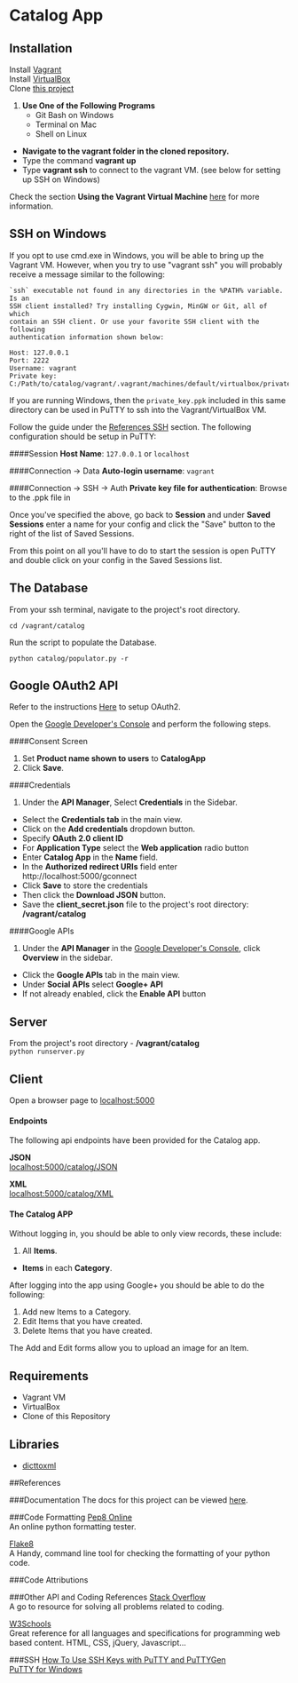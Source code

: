 # Catalog App

## Installation
Install [Vagrant](http://vagrantup.com/)<br>
Install [VirtualBox](https://www.virtualbox.org/)<br>
Clone [this project](https://github.com/frost-byte/restaurantMenus.git)<br>

1. **Use One of the Following Programs**
    - Git Bash on Windows
    - Terminal on Mac
    - Shell on Linux
&nbsp;
- **Navigate to the vagrant folder in the cloned repository.**
- Type the command **vagrant up**
- Type **vagrant ssh** to connect to the vagrant VM. (see below for setting up SSH on Windows)

Check the section **Using the Vagrant Virtual Machine** [here](https://docs.google.com/document/d/16IgOm4XprTaKxAa8w02y028oBECOoB1EI1ReddADEeY/pub?embedded=true) for more information.<br>

## SSH on Windows
If you opt to use cmd.exe in Windows, you will be able to bring up the Vagrant VM.
However, when you try to use "vagrant ssh" you will probably receive a message similar to the following:
```
`ssh` executable not found in any directories in the %PATH% variable. Is an
SSH client installed? Try installing Cygwin, MinGW or Git, all of which
contain an SSH client. Or use your favorite SSH client with the following
authentication information shown below:

Host: 127.0.0.1
Port: 2222
Username: vagrant
Private key: C:/Path/to/catalog/vagrant/.vagrant/machines/default/virtualbox/private_key
```
If you are running Windows, then the ```private_key.ppk``` included in this same directory can be used in PuTTY to ssh into the Vagrant/VirtualBox VM.

Follow the guide under the [References SSH](#SSH) section.
The following configuration should be setup in PuTTY:<br>

####Session
**Host Name**:  ```127.0.0.1``` or ```localhost```

####Connection -> Data
**Auto-login username**: ```vagrant```

####Connection -> SSH -> Auth
**Private key file for authentication**: Browse to the .ppk file in

Once you've specified the above, go back to **Session** and under **Saved Sessions** enter a name for your config and click the "Save" button to the right of the list of Saved Sessions.

From this point on all you'll have to do to start the session is open PuTTY and double click on your config in the Saved Sessions list.

## The Database
From your ssh terminal, navigate to the project's root directory.

```cd /vagrant/catalog```

Run the script to populate the Database.

```python catalog/populator.py -r```

## Google OAuth2 API
Refer to  the instructions [Here](https://support.google.com/cloud/answer/6158849?hl=en&ref_topic=6262490) to setup OAuth2.

Open the [Google Developer's Console](https://console.developers.google.com/) and
perform the following steps.


####Consent Screen
1. Set __Product name shown to users__ to __CatalogApp__
2. Click __Save__.

####Credentials
1. Under the __API Manager__, Select __Credentials__ in the Sidebar.
+ Select the __Credentials tab__ in the main view.<br>
+ Click on the __Add credentials__ dropdown button.
+ Specify __OAuth 2.0 client ID__
+ For **Application Type** select the __Web application__ radio button
+ Enter __Catalog App__ in the __Name__ field.
+ In the __Authorized redirect URIs__ field enter http://localhost:5000/gconnect<br>
+ Click __Save__ to store the credentials
+ Then click the **Download JSON** button.
+ Save the __client_secret.json__ file to the project's root directory: **/vagrant/catalog**


####Google APIs
1. Under the __API Manager__ in the [Google Developer's Console](https://console.developers.google.com/), click __Overview__ in the sidebar.
+ Click the __Google APIs__ tab in the main view.
+ Under __Social APIs__ select __Google+ API__
+ If not already enabled, click the __Enable API__ button


## Server
From the project's root directory - __/vagrant/catalog__<br>
```python runserver.py```

## Client
Open a browser page to [localhost:5000](localhost:5000)

#### Endpoints
The following api endpoints have been provided for the Catalog app.

__JSON__<br>
[localhost:5000/catalog/JSON](localhost:5000/catalog/JSON)

__XML__<br>
[localhost:5000/catalog/XML](localhost:5000/catalog/XML)


#### The Catalog APP
Without logging in, you should be able to only view records, these include:

1. All __Items__.
+ __Items__ in each __Category__.

After logging into the app using Google+ you should be able to do the following:

1. Add new Items to a Category.
2. Edit Items that you have created.
3. Delete Items that you have created.

The Add and Edit forms allow you to upload an image for an Item.

## Requirements
+ Vagrant VM
+ VirtualBox
+ Clone of this Repository

## Libraries
+ [dicttoxml](https://pypi.python.org/pypi/dicttoxml)

##References

###Documentation
The docs for this project can be viewed [here](http://frost-byte.github.io/catalog/).

###Code Formatting
[Pep8 Online](http://pep8online.com/)<br>
An online python formatting tester.

[Flake8](https://flake8.readthedocs.org/en/2.4.1/)<br>
A Handy, command line tool for checking the formatting of your python code.

###Code Attributions


###Other API and Coding References
[Stack Overflow](http://stackoverflow.com/)<br>
A go to resource for solving all problems related to coding.

[W3Schools](http://www.w3schools.com/)<br>
Great reference for all languages and specifications for programming web based content. HTML, CSS, jQuery, Javascript...


###SSH
[How To Use SSH Keys with PuTTY and PuTTYGen](https://www.digitalocean.com/community/tutorials/how-to-use-ssh-keys-with-putty-on-digitalocean-droplets-windows-users)<br>
[PuTTY for Windows](http://www.chiark.greenend.org.uk/~sgtatham/putty/)<br>

